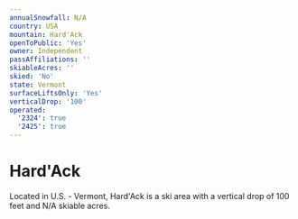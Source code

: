 ```yaml
---
annualSnowfall: N/A
country: USA
mountain: Hard'Ack
openToPublic: 'Yes'
owner: Independent
passAffiliations: ''
skiableAcres: ''
skied: 'No'
state: Vermont
surfaceLiftsOnly: 'Yes'
verticalDrop: '100'
operated:
  '2324': true
  '2425': true
---
```



# Hard'Ack

Located in U.S. - Vermont, Hard'Ack is a ski area with a vertical drop of 100 feet and N/A skiable acres.
